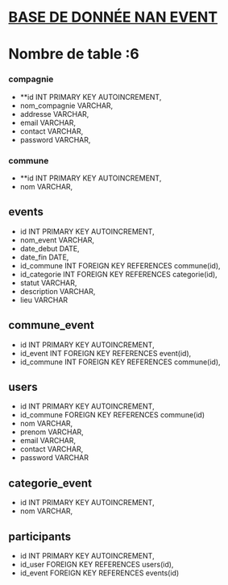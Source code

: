 # [BASE DE DONNÉE NAN EVENT](https://github.com)

# Nombre de table :6

### compagnie

- **id INT PRIMARY KEY AUTOINCREMENT,
- nom_compagnie VARCHAR,
- addresse VARCHAR,
- email VARCHAR,
- contact VARCHAR,
- password VARCHAR,

### commune

- **id INT PRIMARY KEY AUTOINCREMENT,
 - nom VARCHAR,


## events

- id INT PRIMARY KEY AUTOINCREMENT,
- nom_event VARCHAR,
- date_debut DATE,
- date_fin DATE,
- id_commune INT FOREIGN KEY REFERENCES commune(id),
- id_categorie INT FOREIGN KEY REFERENCES categorie(id),
- statut VARCHAR,
- description VARCHAR,
- lieu VARCHAR

## commune_event

- id INT PRIMARY KEY AUTOINCREMENT,
- id_event INT FOREIGN KEY REFERENCES event(id),
- id_commune INT FOREIGN KEY REFERENCES commune(id),

## users

- id INT PRIMARY KEY AUTOINCREMENT,
- id_commune FOREIGN KEY REFERENCES commune(id)
- nom VARCHAR,
- prenom VARCHAR,
- email VARCHAR,
- contact VARCHAR,
- password VARCHAR


## categorie_event

- id INT PRIMARY KEY AUTOINCREMENT,
 - nom VARCHAR,

 
 ## participants
 
 - id INT PRIMARY KEY AUTOINCREMENT,
 - id_user FOREIGN KEY REFERENCES users(id),
 - id_event FOREIGN KEY REFERENCES events(id)
 









